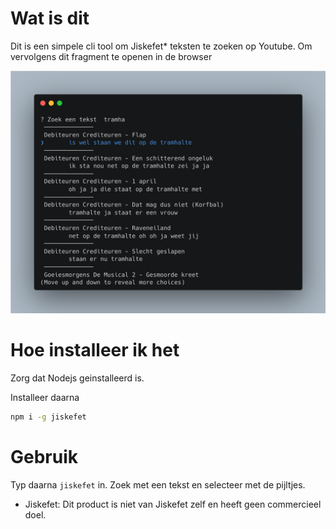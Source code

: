 # Wat is dit

Dit is een simpele cli tool om Jiskefet* teksten te zoeken op Youtube. Om vervolgens dit fragment te openen in de browser

![zoeken op jiskefet](./imgs/terminal.png)


# Hoe installeer ik het

Zorg dat Nodejs geinstalleerd is. 

Installeer daarna
```bash
npm i -g jiskefet
```

# Gebruik

Typ daarna ```jiskefet``` in. 
Zoek met een tekst en selecteer met de pijltjes.

* Jiskefet: Dit product is niet van Jiskefet zelf en heeft geen commercieel doel.